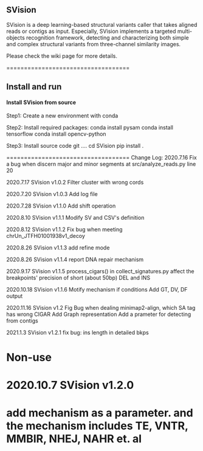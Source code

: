 ## SVision

SVision is a deep learning-based structural variants caller that takes aligned reads or contigs as input. 
Especially, SVision implements a targeted multi-objects recognition framework, detecting and characterizing both simple and
complex structural variants from three-channel similarity images.

Please check the wiki page for more details. 

===================================
## Install and run


#### Install SVision from source
Step1: Create a new environment with conda

Step2: Install required packages:
		conda install pysam
		conda install tensorflow
		conda install opencv-python
	

Step3: Install source code
		git ....
		cd SVision
		pip install .



===================================
Change Log:
2020.7.16
    Fix a bug when discern major and minor segments at src/analyze_reads.py line 20

2020.7.17 SVision v1.0.2
    Filter cluster with wrong cords

2020.7.20 SVision v1.0.3
    Add log file

2020.7.28 SVision v1.1.0
    Add shift operation

2020.8.10 SVision v1.1.1
    Modify SV and CSV's definition

2020.8.12 SVision v1.1.2
    Fix bug when meeting chrUn_JTFH01001938v1_decoy

2020.8.26 SVision v1.1.3
    add refine mode

2020.8.26 SVision v1.1.4
    report DNA repair mechanism

2020.9.17 SVision v1.1.5
    process_cigars() in collect_signatures.py affect the  breakpoints' precision of short (about 50bp) DEL and INS

2020.10.18 SVision v1.1.6
    Motify mechanism if conditions
    Add GT, DV, DF output

2020.11.16 SVision v1.2
    Fig Bug when dealing minimap2-align, which SA tag has wrong CIGAR
    Add Graph representation
    Add a prameter for detecting from contigs

2021.1.3 SVision v1.2.1
    fix bug: ins length in detailed bkps
# Non-use
# 2020.10.7 SVision v1.2.0
#    add mechanism as a parameter. and the mechanism includes TE, VNTR, MMBIR, NHEJ, NAHR et. al